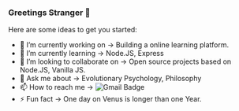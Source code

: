 ### Greetings Stranger 👋

Here are some ideas to get you started:

- 🔭 I’m currently working on -> Building a online learning platform.
- 🌱 I’m currently learning -> Node.JS, Express
- 👯 I’m looking to collaborate on -> Open source projects based on Node.JS, Vanilla JS.
- 💬 Ask me about -> Evolutionary Psychology, Philosophy
- 📫 How to reach me -> ![Gmail Badge](https://img.shields.io/badge/-pushkarmahajan1027%40gmail.com-c14438?style=flat-square&logo=Gmail&logoColor=white&link=mailto:pushkarmahajan1027@gmail.com)
- ⚡ Fun fact -> One day on Venus is longer than one Year.


